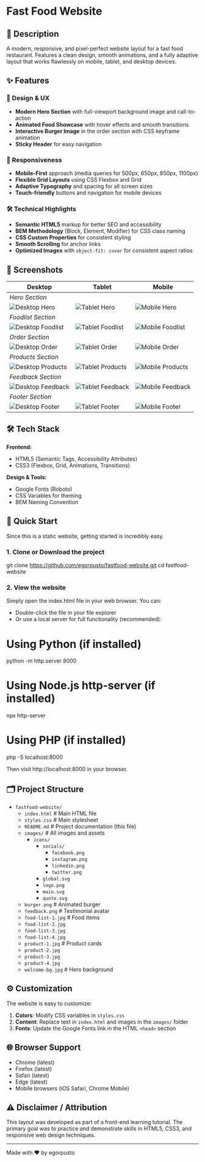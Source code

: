 # Fast Food Website

## 📝 Description
A modern, responsive, and pixel-perfect website layout for a fast food restaurant. Features a clean design, smooth animations, and a fully adaptive layout that works flawlessly on mobile, tablet, and desktop devices.

## ✨ Features

### 🎨 Design & UX
- **Modern Hero Section** with full-viewport background image and call-to-action
- **Animated Food Showcase** with hover effects and smooth transitions
- **Interactive Burger Image** in the order section with CSS keyframe animation
- **Sticky Header** for easy navigation

### 📱 Responsiveness
- **Mobile-First** approach (media queries for 500px, 650px, 850px, 1100px)
- **Flexible Grid Layouts** using CSS Flexbox and Grid
- **Adaptive Typography** and spacing for all screen sizes
- **Touch-friendly** buttons and navigation for mobile devices

### 🛠 Technical Highlights
- **Semantic HTML5** markup for better SEO and accessibility
- **BEM Methodology** (Block, Element, Modifier) for CSS class naming
- **CSS Custom Properties** for consistent styling
- **Smooth Scrolling** for anchor links
- **Optimized Images** with `object-fit: cover` for consistent aspect ratios

## 📸 Screenshots

| Desktop | Tablet | Mobile |
|---------|--------|-------------|
| *Hero Section*|
| ![Desktop Hero](images/screenshots/desktop-hero.jpg) | ![Tablet Hero](images/screenshots/tablet-hero.jpg) | ![Mobile Hero](images/screenshots/phone-hero.jpg) |
| *Foodlist Section* |
| ![Desktop Foodlist](images/screenshots/desktop-foodlist.jpg) | ![Tablet Foodlist](images/screenshots/tablet-foodlist.jpg) | ![Mobile Foodlist](images/screenshots/phone-foodlist.jpg) |
| *Order Section* |
| ![Desktop Order](images/screenshots/desktop-order.jpg) | ![Tablet Order](images/screenshots/tablet-order.jpg) | ![Mobile Order](images/screenshots/phone-order.jpg) |
| *Products Section*|
| ![Desktop Products](images/screenshots/desktop-products.jpg) | ![Tablet Products](images/screenshots/tablet-products.jpg) | ![Mobile Products](images/screenshots/phone-products.jpg) |
| *Feedback Section* |
| ![Desktop Feedback](images/screenshots/desktop-feedback.jpg) | ![Tablet Feedback](images/screenshots/tablet-feedback.jpg) | ![Mobile Feedback](images/screenshots/phone-feedback.jpg) |
| *Footer Section* |
| ![Desktop Footer](images/screenshots/desktop-footer.jpg) | ![Tablet Footer](images/screenshots/tablet-footer.jpg) | ![Mobile Footer](images/screenshots/phone-footer.jpg) |

## 🛠 Tech Stack

**Frontend:**
- HTML5 (Semantic Tags, Accessibility Attributes)
- CSS3 (Flexbox, Grid, Animations, Transitions)

**Design & Tools:**
- Google Fonts (Roboto)
- CSS Variables for theming
- BEM Naming Convention

## 🚀 Quick Start

Since this is a static website, getting started is incredibly easy.

### 1. Clone or Download the project

git clone https://github.com/egorpusto/fastfood-website.git
cd fastfood-website

### 2. View the website

Simply open the index.html file in your web browser. You can:

* Double-click the file in your file explorer
* Or use a local server for full functionality (recommended):

# Using Python (if installed)
python -m http.server 8000

# Using Node.js http-server (if installed)
npx http-server

# Using PHP (if installed)
php -S localhost:8000

Then visit http://localhost:8000 in your browser.

## 🗂 Project Structure

- `fastfood-website/`       
  - `index.html`            # Main HTML file
  - `styles.css`            # Main stylesheet
  - `README.md`             # Project documentation (this file)
  - `images/`               # All images and assets
    - `icons/`
      - `socials/`
        - `facebook.png`
        - `instagram.png`
        - `linkedin.png`
        - `twitter.png`
      - `global.svg` 
      - `logo.png`
      - `main.svg`
      - `quote.svg`
  - `burger.png`           # Animated burger
  - `feedback.png`         # Testimonial avatar
  - `food-list-1.jpg`      # Food items
  - `food-list-2.jpg`  
  - `food-list-3.jpg`  
  - `food-list-4.jpg`  
  - `product-1.jpg`        # Product cards 
  - `product-2.jpg`  
  - `product-3.jpg`  
  - `product-4.jpg`  
  - `welcome-bg.jpg`       # Hero background


## ⚙️ Customization

The website is easy to customize:

1.  **Colors**: Modify CSS variables in `styles.css`
2.  **Content**: Replace text in `index.html` and images in the `images/` folder
3.  **Fonts**: Update the Google Fonts link in the HTML `<head>` section

## 🌐 Browser Support

*   Chrome (latest)
*   Firefox (latest)
*   Safari (latest)
*   Edge (latest)
*   Mobile browsers (iOS Safari, Chrome Mobile)

## ⚠️ Disclaimer / Attribution

This layout was developed as part of a front-end learning tutorial. The primary goal was to practice and demonstrate skills in HTML5, CSS3, and responsive web design techniques.

---

Made with ❤️ by egorpusto
